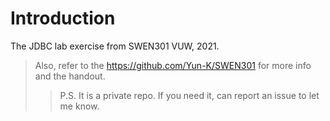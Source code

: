 # Introduction

The JDBC lab exercise from SWEN301 VUW, 2021. 



> Also, refer to the https://github.com/Yun-K/SWEN301 for more info and the handout.
>
> > P.S. It is a private repo. If you need it, can report an issue to let me know.


